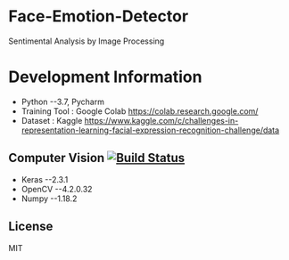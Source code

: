 # Face-Emotion-Detector
Sentimental Analysis by Image Processing

# Development Information
* Python --3.7, Pycharm</br>
* Training Tool : Google Colab https://colab.research.google.com/</br>
* Dataset : Kaggle https://www.kaggle.com/c/challenges-in-representation-learning-facial-expression-recognition-challenge/data

## Computer Vision [![Build Status](https://travis-ci.org/joemccann/dillinger.svg?branch=master)](https://travis-ci.org/joemccann/dillinger)
* Keras --2.3.1</br>
* OpenCV --4.2.0.32</br>
* Numpy --1.18.2
 
License
----

MIT

